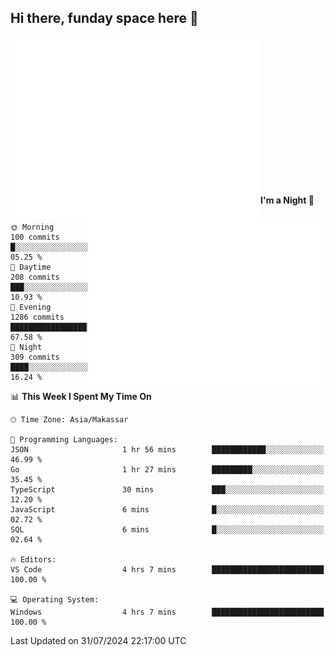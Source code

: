 ## Hi there, funday space here 🚀

<img align="left" width="400" alt="🌞" src="https://raw.githubusercontent.com/fhasnur/fhasnur/master/general.svg?token=ATQS65TR7ETTG5RLJUDIDBLBN34HE">
<img align="right" width="380" alt="🌞" src="https://raw.githubusercontent.com/fhasnur/fhasnur/master/statistics.svg?token=ATQS65TR7ETTG5RLJUDIDBLBN34HE">

<br><br><br><br><br><br><br><br><br><br><br><br><br><br>

<!--START_SECTION:waka-->
**I'm a Night 🦉** 

```text
🌞 Morning                100 commits         █░░░░░░░░░░░░░░░░░░░░░░░░   05.25 % 
🌆 Daytime                208 commits         ███░░░░░░░░░░░░░░░░░░░░░░   10.93 % 
🌃 Evening                1286 commits        █████████████████░░░░░░░░   67.58 % 
🌙 Night                  309 commits         ████░░░░░░░░░░░░░░░░░░░░░   16.24 % 
```


📊 **This Week I Spent My Time On** 

```text
🕑︎ Time Zone: Asia/Makassar

💬 Programming Languages: 
JSON                     1 hr 56 mins        ████████████░░░░░░░░░░░░░   46.99 % 
Go                       1 hr 27 mins        █████████░░░░░░░░░░░░░░░░   35.45 % 
TypeScript               30 mins             ███░░░░░░░░░░░░░░░░░░░░░░   12.20 % 
JavaScript               6 mins              █░░░░░░░░░░░░░░░░░░░░░░░░   02.72 % 
SQL                      6 mins              █░░░░░░░░░░░░░░░░░░░░░░░░   02.64 % 

🔥 Editors: 
VS Code                  4 hrs 7 mins        █████████████████████████   100.00 % 

💻 Operating System: 
Windows                  4 hrs 7 mins        █████████████████████████   100.00 % 
```


 Last Updated on 31/07/2024 22:17:00 UTC
<!--END_SECTION:waka-->
